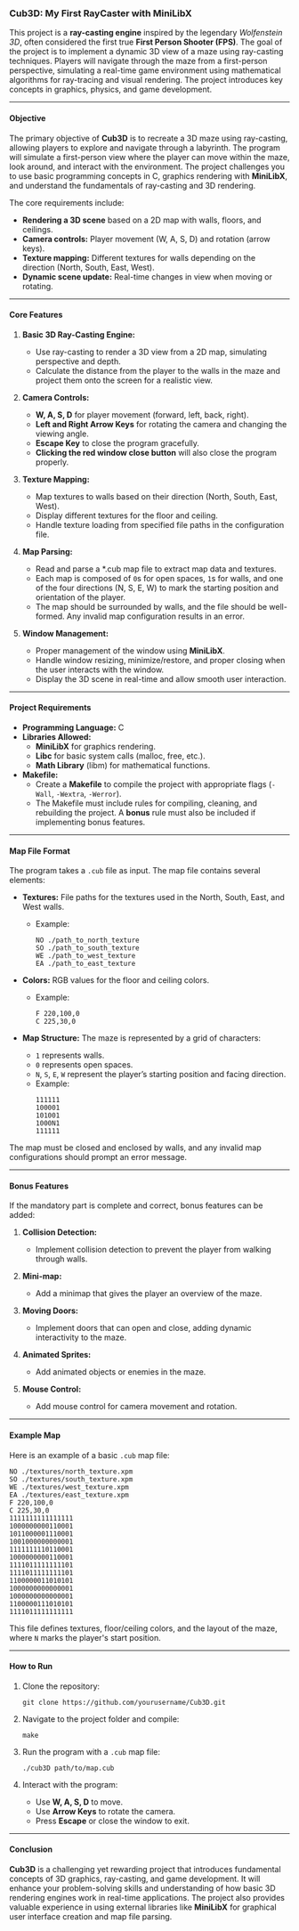 ### Cub3D: My First RayCaster with MiniLibX

This project is a **ray-casting engine** inspired by the legendary *Wolfenstein 3D*, often considered the first true **First Person Shooter (FPS)**. The goal of the project is to implement a dynamic 3D view of a maze using ray-casting techniques. Players will navigate through the maze from a first-person perspective, simulating a real-time game environment using mathematical algorithms for ray-tracing and visual rendering. The project introduces key concepts in graphics, physics, and game development.

---

#### **Objective**

The primary objective of **Cub3D** is to recreate a 3D maze using ray-casting, allowing players to explore and navigate through a labyrinth. The program will simulate a first-person view where the player can move within the maze, look around, and interact with the environment. The project challenges you to use basic programming concepts in C, graphics rendering with **MiniLibX**, and understand the fundamentals of ray-casting and 3D rendering.

The core requirements include:

- **Rendering a 3D scene** based on a 2D map with walls, floors, and ceilings.
- **Camera controls:** Player movement (W, A, S, D) and rotation (arrow keys).
- **Texture mapping:** Different textures for walls depending on the direction (North, South, East, West).
- **Dynamic scene update:** Real-time changes in view when moving or rotating.

---

#### **Core Features**

1. **Basic 3D Ray-Casting Engine:**
   - Use ray-casting to render a 3D view from a 2D map, simulating perspective and depth.
   - Calculate the distance from the player to the walls in the maze and project them onto the screen for a realistic view.

2. **Camera Controls:**
   - **W, A, S, D** for player movement (forward, left, back, right).
   - **Left and Right Arrow Keys** for rotating the camera and changing the viewing angle.
   - **Escape Key** to close the program gracefully.
   - **Clicking the red window close button** will also close the program properly.

3. **Texture Mapping:**
   - Map textures to walls based on their direction (North, South, East, West).
   - Display different textures for the floor and ceiling.
   - Handle texture loading from specified file paths in the configuration file.

4. **Map Parsing:**
   - Read and parse a *.cub map file to extract map data and textures.
   - Each map is composed of `0`s for open spaces, `1`s for walls, and one of the four directions (N, S, E, W) to mark the starting position and orientation of the player.
   - The map should be surrounded by walls, and the file should be well-formed. Any invalid map configuration results in an error.

5. **Window Management:**
   - Proper management of the window using **MiniLibX**.
   - Handle window resizing, minimize/restore, and proper closing when the user interacts with the window.
   - Display the 3D scene in real-time and allow smooth user interaction.

---

#### **Project Requirements**

- **Programming Language:** C
- **Libraries Allowed:**
  - **MiniLibX** for graphics rendering.
  - **Libc** for basic system calls (malloc, free, etc.).
  - **Math Library** (libm) for mathematical functions.
- **Makefile:**
  - Create a **Makefile** to compile the project with appropriate flags (`-Wall`, `-Wextra`, `-Werror`).
  - The Makefile must include rules for compiling, cleaning, and rebuilding the project. A **bonus** rule must also be included if implementing bonus features.

---

#### **Map File Format**

The program takes a `.cub` file as input. The map file contains several elements:

- **Textures:** File paths for the textures used in the North, South, East, and West walls.
  - Example:  
    ```
    NO ./path_to_north_texture
    SO ./path_to_south_texture
    WE ./path_to_west_texture
    EA ./path_to_east_texture
    ```

- **Colors:** RGB values for the floor and ceiling colors.
  - Example:  
    ```
    F 220,100,0
    C 225,30,0
    ```

- **Map Structure:** The maze is represented by a grid of characters:
  - `1` represents walls.
  - `0` represents open spaces.
  - `N`, `S`, `E`, `W` represent the player’s starting position and facing direction.
  - Example:
    ```
    111111
    100001
    101001
    1000N1
    111111
    ```

The map must be closed and enclosed by walls, and any invalid map configurations should prompt an error message.

---

#### **Bonus Features**

If the mandatory part is complete and correct, bonus features can be added:

1. **Collision Detection:**
   - Implement collision detection to prevent the player from walking through walls.

2. **Mini-map:**
   - Add a minimap that gives the player an overview of the maze.

3. **Moving Doors:**
   - Implement doors that can open and close, adding dynamic interactivity to the maze.

4. **Animated Sprites:**
   - Add animated objects or enemies in the maze.

5. **Mouse Control:**
   - Add mouse control for camera movement and rotation.

---

#### **Example Map**

Here is an example of a basic `.cub` map file:

```
NO ./textures/north_texture.xpm
SO ./textures/south_texture.xpm
WE ./textures/west_texture.xpm
EA ./textures/east_texture.xpm
F 220,100,0
C 225,30,0
1111111111111111
1000000000110001
1011000001110001
1001000000000001
1111111110110001
1000000000110001
1111011111111101
1111011111111101
1100000011010101
1000000000000001
1000000000000001
1100000111010101
1111011111111111
```

This file defines textures, floor/ceiling colors, and the layout of the maze, where `N` marks the player's start position.

---

#### **How to Run**

1. Clone the repository:

   ```
   git clone https://github.com/yourusername/Cub3D.git
   ```

2. Navigate to the project folder and compile:

   ```
   make
   ```

3. Run the program with a `.cub` map file:

   ```
   ./cub3D path/to/map.cub
   ```

4. Interact with the program:
   - Use **W, A, S, D** to move.
   - Use **Arrow Keys** to rotate the camera.
   - Press **Escape** or close the window to exit.

---

#### **Conclusion**

**Cub3D** is a challenging yet rewarding project that introduces fundamental concepts of 3D graphics, ray-casting, and game development. It will enhance your problem-solving skills and understanding of how basic 3D rendering engines work in real-time applications. The project also provides valuable experience in using external libraries like **MiniLibX** for graphical user interface creation and map file parsing.

